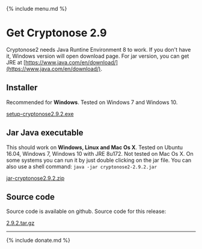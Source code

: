 {% include menu.md %}

# Get Cryptonose 2.9

Cryptonose2 needs Java Runtine Environment 8 to work. If you don't have it, Windows version will open download page. For jar version, you can get JRE at [https://www.java.com/en/download/](https://www.java.com/en/download/).

## Installer
Recommended for **Windows**. Tested on Windows 7 and Windows 10.

[setup-cryptonose2.9.2.exe](https://github.com/dawidm/cryptonose2/releases/download/2.9.2/setup-cryptonose2.9.2.exe)

## Jar Java executable
This should work on **Windows, Linux and Mac Os X**. Tested on Ubuntu 16.04, Windows 7, Windows 10 with JRE 8u172. Not tested on Mac Os X. On some systems you can run it by just double clicking on the jar file. You can also use a shell command: `java -jar cryptonose2-2.9.2.jar`

[jar-cryptonose2.9.2.zip](https://github.com/dawidm/cryptonose2/releases/download/2.9.2/jar-cryptonose2.9.2.zip)

## Source code
Source code is available on github. Source code for this release:

[2.9.2.tar.gz](https://github.com/dawidm/cryptonose2/archive/2.9.2.tar.gz)

___

{% include donate.md %}
